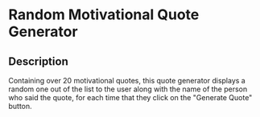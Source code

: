 # Random Motivational Quote Generator 

## Description 

Containing over 20 motivational quotes, this quote generator displays a random one out of the list to the user along with the name of the person who said the quote, for each time that they click on the "Generate Quote" button. 
